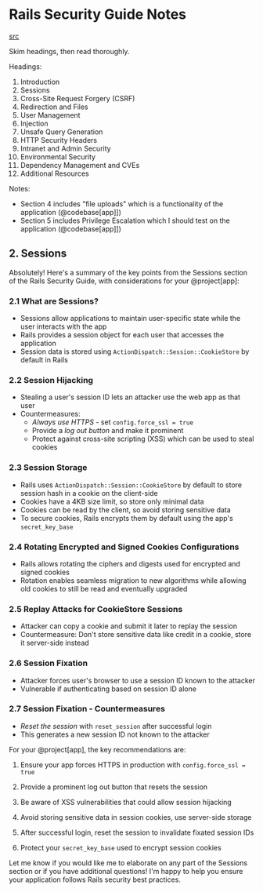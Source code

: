 # Rails Security Guide Notes
[src](https://guides.rubyonrails.org/security.html)

Skim headings, then read thoroughly.

Headings:
1. Introduction
2. Sessions
3. Cross-Site Request Forgery (CSRF)
4. Redirection and Files
5. User Management
6. Injection
7. Unsafe Query Generation
8. HTTP Security Headers
9. Intranet and Admin Security
10. Environmental Security
11. Dependency Management and CVEs
12. Additional Resources



Notes: 
- Section 4 includes "file uploads" which is a functionality of the application (@codebase[app]])
- Section 5 includes Privilege Escalation which I should test on the application (@codebase[app]])


## 2. Sessions
Absolutely! Here's a summary of the key points from the Sessions section of the Rails Security Guide, with considerations for your @project[app]:

### 2.1 What are Sessions?
- Sessions allow applications to maintain user-specific state while the user interacts with the app
- Rails provides a session object for each user that accesses the application
- Session data is stored using `ActionDispatch::Session::CookieStore` by default in Rails

### 2.2 Session Hijacking
- Stealing a user's session ID lets an attacker use the web app as that user
- Countermeasures:
  - _Always use HTTPS_ - set `config.force_ssl = true` 
  - Provide a _log out button_ and make it prominent
  - Protect against cross-site scripting (XSS) which can be used to steal cookies

### 2.3 Session Storage
- Rails uses `ActionDispatch::Session::CookieStore` by default to store session hash in a cookie on the client-side
- Cookies have a 4KB size limit, so store only minimal data
- Cookies can be read by the client, so avoid storing sensitive data
- To secure cookies, Rails encrypts them by default using the app's `secret_key_base`

### 2.4 Rotating Encrypted and Signed Cookies Configurations
- Rails allows rotating the ciphers and digests used for encrypted and signed cookies
- Rotation enables seamless migration to new algorithms while allowing old cookies to still be read and eventually upgraded

### 2.5 Replay Attacks for CookieStore Sessions
- Attacker can copy a cookie and submit it later to replay the session 
- Countermeasure: Don't store sensitive data like credit in a cookie, store it server-side instead

### 2.6 Session Fixation
- Attacker forces user's browser to use a session ID known to the attacker
- Vulnerable if authenticating based on session ID alone

### 2.7 Session Fixation - Countermeasures
- _Reset the session_ with `reset_session` after successful login
- This generates a new session ID not known to the attacker

For your @project[app], the key recommendations are:

1. Ensure your app forces HTTPS in production with `config.force_ssl = true`

2. Provide a prominent log out button that resets the session

3. Be aware of XSS vulnerabilities that could allow session hijacking 

4. Avoid storing sensitive data in session cookies, use server-side storage

5. After successful login, reset the session to invalidate fixated session IDs

6. Protect your `secret_key_base` used to encrypt session cookies

Let me know if you would like me to elaborate on any part of the Sessions section or if you have additional questions! I'm happy to help you ensure your application follows Rails security best practices.



